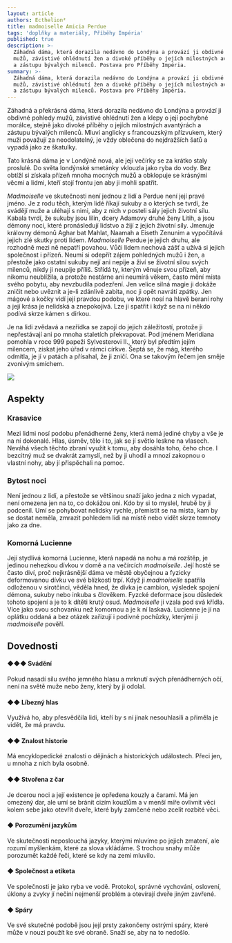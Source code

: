 ```yaml
---
layout: article
authors: Ecthelion²
title: madmoiselle Amicia Perdue
tags: 'doplňky a materiály, Příběhy Impéria'
published: true
description: >-
  Záhadná dáma, která dorazila nedávno do Londýna a provází ji obdivné pohledy
  mužů, závistivé ohlédnutí žen a divoké příběhy o jejích milostných avantýrách
  a zástupu bývalých milenců. Postava pro Příběhy Impéria.
summary: >-
  Záhadná dáma, která dorazila nedávno do Londýna a provází ji obdivné pohledy
  mužů, závistivé ohlédnutí žen a divoké příběhy o jejích milostných avantýrách
  a zástupu bývalých milenců. Postava pro Příběhy Impéria.
---
```

Záhadná a překrásná dáma, která dorazila nedávno do Londýna a provází ji obdivné pohledy mužů, závistivé ohlédnutí žen a klepy o její pochybné morálce, stejně jako divoké příběhy o jejích milostných avantýrách a zástupu bývalých milenců. Mluví anglicky s francouzským přízvukem, který muži považují za neodolatelný, je vždy oblečena do nejdražších šatů a vypadá jako ze škatulky. 

Tato krásná dáma je v Londýně nová, ale její večírky se za krátko staly proslulé. Do světa londýnské smetánky vklouzla jako ryba do vody. Bez obtíží si získala přízeň mnoha mocných mužů a obklopuje se krásnými věcmi a lidmi, kteří stojí frontu jen aby ji mohli spatřit. 

_Madmoiselle_ ve skutečnosti není jednou z lidí a Perdue není její pravé jméno. Je z rodu těch, kterým lidé říkají sukuby a o kterých se tvrdí, že svádějí muže a uléhají s nimi, aby z nich v posteli sály jejich životní sílu. Kabala tvrdí, že sukuby jsou lilin, dcery Adamovy druhé ženy Litih, a jsou démony noci, které pronásledují lidstvo a žijí z jejich životní síly. Jmenuje královny démonů Aghar bat Mahlat, Naamah a Eiseth Zenunim a vypočítává jejich zlé skutky proti lidem. _Madmoiselle_ Perdue je jejich druhu, ale rozhodně mezi ně nepatří povahou. Vůči lidem nechová zášť a užívá si jejich společnost i přízeň. Neumí si odepřít zájem pohledných mužů i žen, a přestože jako ostatní sukuby nejí ani nepije a živí se životní silou svých milenců, nikdy ji neupije příliš. Střídá ty, kterým věnuje svou přízeň, aby nikomu neublížila, a protože nestárne ani neumírá věkem, často mění místa svého pobytu, aby nevzbudila podezření. Jen velice silná magie ji dokáže zničit nebo uvěznit a je-li zdánlivě zabita, noc ji opět navrátí zpátky. Jen mágové a kočky vidí její pravdou podobu, ve které nosí na hlavě beraní rohy a její krása je nelidská a znepokojivá. Lze ji spatřit i když se na ni někdo podívá skrze kámen s dírkou. 

Je na lidi zvědavá a nezřídka se zapojí do jejich záležitostí, protože ji nepřestávají ani po mnoha staletích překvapovat. Pod jménem Meridiana pomohla v roce 999 papeži Sylvesterovi II., který byl předtím jejím milencem, získat jeho úřad v rámci církve. Šeptá se, že mág, kterého odmítla, je jí v patách a přísahal, že ji zničí. Ona se takovým řečem jen směje zvonivým smíchem.

![]({{site.baseurl}}/75/hfAiko9c.jpeg)

## Aspekty

### Krasavice

Mezi lidmi nosí podobu přenádherné ženy, která nemá jediné chyby a vše je na ní dokonalé. Hlas, úsměv, tělo i to, jak se jí světlo leskne na vlasech. Neváhá všech těchto zbraní využít k tomu, aby dosáhla toho, čeho chce. I bezcitný muž se dvakrát zamyslí, než by ji uhodil a mnozí zakopnou o vlastní nohy, aby jí přispěchali na pomoc.

### Bytost noci

Není jednou z lidí, a přestože se většinou snaží jako jedna z nich vypadat, není omezena jen na to, co dokážou oni. Kdo by si to myslel, hrubě by ji podcenil. Umí se pohybovat nelidsky rychle, přemístit se na místa, kam by se dostat neměla, zmrazit pohledem lidi na místě nebo vidět skrze temnoty jako za dne. 

### Komorná Lucienne

Její stydlivá komorná Lucienne, která napadá na nohu a má rozštěp, je jedinou nehezkou dívkou v domě a na večírcích _madmoiselle_. Její hosté se často diví, proč nejkrásnější dáma ve městě obyčejnou a fyzicky deformovanou dívku ve své blízkosti trpí. Když ji _madmoiselle_ spatřila odloženou v sirotčinci, věděla hned, že dívka je cambion, výsledek spojení démona, sukuby nebo inkuba s člověkem. Fyzcké deformace jsou důsledek tohoto spojení a je to k dítěti krutý osud. _Madmoiselle_ ji vzala pod svá křídla. Více jako svou schovanku než komornou a je k ní laskavá. Lucienne je jí na oplátku oddaná a bez otázek zařizují i podivné pochůzky, kterými ji _madmoiselle_ pověří.

## Dovednosti

#### ◆◆◆ Svádění

Pokud nasadí sílu svého jemného hlasu a mrknutí svých přenádherných očí, není na světě muže nebo ženy, který by ji odolal.

#### ◆◆ Líbezný hlas

Využívá ho, aby přesvědčila lidi, kteří by s ní jinak nesouhlasili a přiměla je vidět, že má pravdu.

#### ◆◆ Znalost historie

Má encyklopedické znalosti o dějinách a historických událostech. Přeci jen, u mnoha z nich byla osobně.

#### ◆◆ Stvořena z čar

Je dcerou noci a její existence je opředena kouzly a čarami. Má jen omezený dar, ale umí se bránit cizím kouzlům a v menší míře ovlivnit věci kolem sebe jako otevřít dveře, které byly zamčené nebo zcelit rozbité věci. 

#### ◆ Porozumění jazykům

Ve skutečnosti neposlouchá jazyky, kterými mluvíme po jejich zmatení, ale rozumí myšlenkám, které za slova vkládáme. S trochou snahy může porozumět každé řeči, které se kdy na zemi mluvilo.

#### ◆ Společnost a etiketa

Ve společnosti je jako ryba ve vodě. Protokol, správné vychování, oslovení, úklony a zvyky jí nečiní nejmenší problém a otevírají dveře jiným zavřené.

#### ◆ Spáry

Ve své skutečné podobě jsou její prsty zakončeny ostrými spáry, které může v nouzi použít ke své obraně. Snaží se, aby na to nedošlo.
